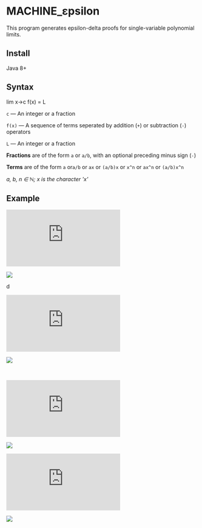 # MACHINE_εpsilon
This program generates epsilon-delta proofs for single-variable polynomial limits.

## Install
Java 8+

## Syntax

lim x→c f(x) = L

`c` — An integer or a fraction 

`f(x)` — A sequence of terms seperated by addition (`+`) or subtraction (`-`) operators

`L` — An integer or a fraction

**Fractions** are of the form `a` or `a/b`, with an optional preceding minus sign (`-`)

**Terms** are of the form `a` or`a/b` or `ax` or `(a/b)x` or `x^n` or `ax^n`  or `(a/b)x^n`

*a, b, n ∈ ℕ; x is the character 'x'*

## Example

![](https://latex.codecogs.com/png.latex?%5Cdpi%7B200%7D%20%5Clim_%7Bx%20%5Cto%20%5Cfrac23%7D%5Cleft%5B6x-%5Cfrac12%5Cright%5D%3D%5Cfrac72)

![](https://lh6.googleusercontent.com/inv8cYoQbJR0fQcLY4H_julpSLVuPtgHbqjLMHuHJwVO-sG7A5C8JHRKiBibsod7ZQ_wj5cfYZr66g=w1920-h972-rw)

d

![](https://latex.codecogs.com/png.latex?%5Cdpi%7B200%7D%20%5Clim_%7Bx%20%5Cto%202%7D%5Cleft%5B3x%5E2-2x-3%5Cright%5D%3D5)

![](https://lh5.googleusercontent.com/fQm_WiTGSl0T5XUsO14epoxBPDSRgtLjo3aqVD0_LMjp-2cmEidAu3cfmbIKYjFNIu-NP5ZTuQRWtQ=w1920-h972-rw)

&nbsp;

![](https://latex.codecogs.com/png.latex?%5Cdpi%7B200%7D%20%5Clim_%7Bx%20%5Cto%20-%5Cfrac%7B32%7D%7B56%7D%7D%20%5Cfrac%7B73%7D%7B62%7D%20%3D%20%5Cfrac%7B73%7D%7B62%7D)

![](https://lh5.googleusercontent.com/ZVxHjpQyLcJ7AmE_2EFFIdCWUFIw7AOSzrWZZ37DIJoxI0ZELXMG7hpysMLYRlOK8wOz7yHlFxWRoA=w1920-h972-rw)

![](https://latex.codecogs.com/png.latex?%5Cdpi%7B200%7D%20%5Clim_%7Bx%20%5Cto%20-5%7D%5Cleft%5B%5Cfrac%7B1%7D%7B20%7Dx%5E3-%5Cfrac34x%5E2&plus;2x%5Cright%5D%3D%5Cfrac72)

![](https://lh6.googleusercontent.com/9DKwAevrlYY9sleaRjouKVfU81sE0bj7kbk0I-u4yESzlvC4czjNkccPXMQExNWFV6m86V72-Vz79A=w1920-h972-rw)
